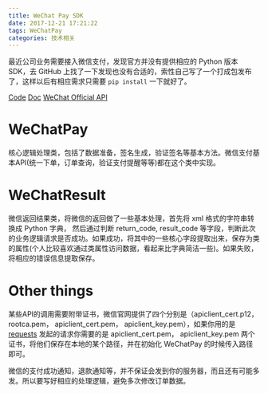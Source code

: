 ```yaml
---
title: WeChat Pay SDK
date: 2017-12-21 17:21:22
tags: WeChatPay
categories: 技术相关
---
```


最近公司业务需要接入微信支付，发现官方并没有提供相应的 Python 版本 SDK，去 GitHub 上找了一下发现也没有合适的，索性自己写了一个打成包发布了，这样以后有相应需求只需要 `pip install` 一下就好了。

[Code](https://github.com/Narcissist1/wechat-pay)
[Doc](https://wechat-pay-sdk.readthedocs.io/en/latest/)
[WeChat Official API](https://pay.weixin.qq.com/wiki/doc/api/index.html)

<!-- more -->

# WeChatPay

核心逻辑处理类，包括了数据准备，签名生成，验证签名等基本方法。微信支付基本API(统一下单，订单查询，验证支付提醒等等)都在这个类中实现。

# WeChatResult

微信返回结果类，将微信的返回做了一些基本处理，首先将 xml 格式的字符串转换成 Python 字典， 然后通过判断 return_code, result_code 等字段，判断此次的业务逻辑请求是否成功。如果成功，将其中的一些核心字段提取出来，保存为类的属性(个人比较喜欢通过类属性访问数据，看起来比字典简洁一些)。如果失败，将相应的错误信息提取保存。

# Other things

某些API的调用需要附带证书，微信官网提供了四个分别是（apiclient_cert.p12，rootca.pem， apiclient_cert.pem， apiclient_key.pem），如果你用的是 [requests](http://docs.python-requests.org/en/master/) 发起的请求你需要的是 apiclient_cert.pem， apiclient_key.pem 两个证书，将他们保存在本地的某个路径，并在初始化 WeChatPay 的时候传入路径即可。

微信的支付成功通知，退款通知等，并不保证会发到你的服务器，而且还有可能多发。所以要写好相应的处理逻辑，避免多次修改订单数据。







